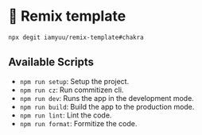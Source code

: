 # 📀 Remix template

```sh
npx degit iamyuu/remix-template#chakra
```

## Available Scripts

- `npm run setup`: Setup the project.
- `npm run cz`: Run commitizen cli.
- `npm run dev`: Runs the app in the development mode.
- `npm run build`: Build the app to the production mode.
- `npm run lint`: Lint the code.
- `npm run format`: Formitize the code.
